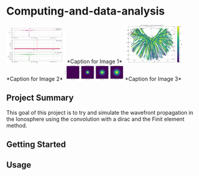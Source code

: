 # Computing-and-data-analysis

<img src="simulation1.png" alt="Image 1" width="155cm">
*Caption for Image 1*

<img src="simulation2.png" alt="Image 2" width="155cm">
*Caption for Image 2*

<img src="simulation3.png" alt="Image 3" width="155cm">
*Caption for Image 3*

## Project Summary

This goal of this project is to try and simulate the wavefront propagation in the Ionosphere using the convolution with a dirac and the Finit element method.

## Getting Started

## Usage



